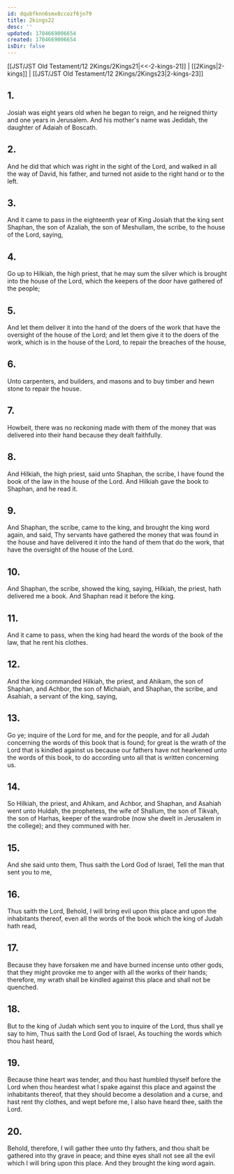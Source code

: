 ```yaml
---
id: dqubfknn6smx8ccozf6jn79
title: 2kings22
desc: ''
updated: 1704669006654
created: 1704669006654
isDir: false
---
```

[[JST/JST Old Testament/12 2Kings/2Kings21|<<-2-kings-21]] | [[2Kings|2-kings]] | [[JST/JST Old Testament/12 2Kings/2Kings23|2-kings-23]]
## 1.
Josiah was eight years old when he began to reign, and he reigned thirty and one years in Jerusalem. And his mother\'s name was Jedidah, the daughter of Adaiah of Boscath.
## 2.
And he did that which was right in the sight of the Lord, and walked in all the way of David, his father, and turned not aside to the right hand or to the left.
## 3.
And it came to pass in the eighteenth year of King Josiah that the king sent Shaphan, the son of Azaliah, the son of Meshullam, the scribe, to the house of the Lord, saying,
## 4.
Go up to Hilkiah, the high priest, that he may sum the silver which is brought into the house of the Lord, which the keepers of the door have gathered of the people;
## 5.
And let them deliver it into the hand of the doers of the work that have the oversight of the house of the Lord; and let them give it to the doers of the work, which is in the house of the Lord, to repair the breaches of the house,
## 6.
Unto carpenters, and builders, and masons and to buy timber and hewn stone to repair the house.
## 7.
Howbeit, there was no reckoning made with them of the money that was delivered into their hand because they dealt faithfully.
## 8.
And Hilkiah, the high priest, said unto Shaphan, the scribe, I have found the book of the law in the house of the Lord. And Hilkiah gave the book to Shaphan, and he read it.
## 9.
And Shaphan, the scribe, came to the king, and brought the king word again, and said, Thy servants have gathered the money that was found in the house and have delivered it into the hand of them that do the work, that have the oversight of the house of the Lord.
## 10.
And Shaphan, the scribe, showed the king, saying, Hilkiah, the priest, hath delivered me a book. And Shaphan read it before the king.
## 11.
And it came to pass, when the king had heard the words of the book of the law, that he rent his clothes.
## 12.
And the king commanded Hilkiah, the priest, and Ahikam, the son of Shaphan, and Achbor, the son of Michaiah, and Shaphan, the scribe, and Asahiah, a servant of the king, saying,
## 13.
Go ye; inquire of the Lord for me, and for the people, and for all Judah concerning the words of this book that is found; for great is the wrath of the Lord that is kindled against us because our fathers have not hearkened unto the words of this book, to do according unto all that is written concerning us.
## 14.
So Hilkiah, the priest, and Ahikam, and Achbor, and Shaphan, and Asahiah went unto Huldah, the prophetess, the wife of Shallum, the son of Tikvah, the son of Harhas, keeper of the wardrobe (now she dwelt in Jerusalem in the college); and they communed with her.
## 15.
And she said unto them, Thus saith the Lord God of Israel, Tell the man that sent you to me,
## 16.
Thus saith the Lord, Behold, I will bring evil upon this place and upon the inhabitants thereof, even all the words of the book which the king of Judah hath read,
## 17.
Because they have forsaken me and have burned incense unto other gods, that they might provoke me to anger with all the works of their hands; therefore, my wrath shall be kindled against this place and shall not be quenched.
## 18.
But to the king of Judah which sent you to inquire of the Lord, thus shall ye say to him, Thus saith the Lord God of Israel, As touching the words which thou hast heard,
## 19.
Because thine heart was tender, and thou hast humbled thyself before the Lord when thou heardest what I spake against this place and against the inhabitants thereof, that they should become a desolation and a curse, and hast rent thy clothes, and wept before me, I also have heard thee, saith the Lord.
## 20.
Behold, therefore, I will gather thee unto thy fathers, and thou shalt be gathered into thy grave in peace; and thine eyes shall not see all the evil which I will bring upon this place. And they brought the king word again.

